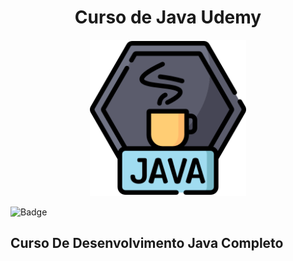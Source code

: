 <h1 align="center">Curso de Java Udemy</h1>
<div align="center"><img src="Curso_java_Udemy/recursos/logo5.png" width=250px lign="center"></div>

![Badge](http://img.shields.io/static/v1?label=STATUS-DO-CURSO&message=%20CONCLUIDO&color=RED&style=for-the-badge)

<h2>Curso De Desenvolvimento Java Completo</h2>
